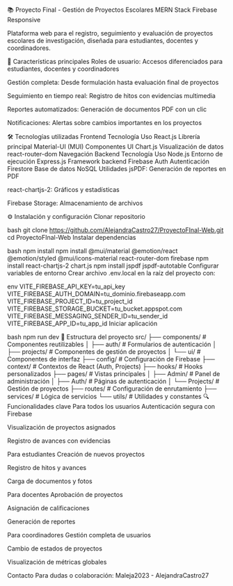 📚 Proyecto Final - Gestión de Proyectos Escolares
MERN Stack
Firebase
Responsive

Plataforma web para el registro, seguimiento y evaluación de proyectos escolares de investigación, diseñada para estudiantes, docentes y coordinadores.

🚀 Características principales
Roles de usuario: Accesos diferenciados para estudiantes, docentes y coordinadores

Gestión completa: Desde formulación hasta evaluación final de proyectos

Seguimiento en tiempo real: Registro de hitos con evidencias multimedia

Reportes automatizados: Generación de documentos PDF con un clic

Notificaciones: Alertas sobre cambios importantes en los proyectos

🛠 Tecnologías utilizadas
Frontend
Tecnología	Uso
React.js	Librería principal
Material-UI (MUI)	Componentes UI
Chart.js	Visualización de datos
react-router-dom	Navegación
Backend
Tecnología	Uso
Node.js	Entorno de ejecución
Express.js	Framework backend
Firebase Auth	Autenticación
Firestore	Base de datos NoSQL
Utilidades
jsPDF: Generación de reportes en PDF

react-chartjs-2: Gráficos y estadísticas

Firebase Storage: Almacenamiento de archivos

⚙️ Instalación y configuración
Clonar repositorio

bash
git clone https://github.com/AlejandraCastro27/ProyectoFInal-Web.git
cd ProyectoFInal-Web
Instalar dependencias

bash
npm install
npm install @mui/material @emotion/react @emotion/styled @mui/icons-material react-router-dom firebase
npm install react-chartjs-2 chart.js
npm install jspdf jspdf-autotable
Configurar variables de entorno
Crear archivo .env.local en la raíz del proyecto con:

env
VITE_FIREBASE_API_KEY=tu_api_key
VITE_FIREBASE_AUTH_DOMAIN=tu_dominio.firebaseapp.com
VITE_FIREBASE_PROJECT_ID=tu_project_id
VITE_FIREBASE_STORAGE_BUCKET=tu_bucket.appspot.com
VITE_FIREBASE_MESSAGING_SENDER_ID=tu_sender_id
VITE_FIREBASE_APP_ID=tu_app_id
Iniciar aplicación

bash
npm run dev
📂 Estructura del proyecto
src/
├── components/    # Componentes reutilizables
│   ├── auth/      # Formularios de autenticación
│   ├── projects/  # Componentes de gestión de proyectos
│   └── ui/        # Componentes de interfaz
├── config/        # Configuración de Firebase
├── context/       # Contextos de React (Auth, Projects)
├── hooks/         # Hooks personalizados
├── pages/         # Vistas principales
│   ├── Admin/     # Panel de administración
│   ├── Auth/      # Páginas de autenticación
│   └── Projects/  # Gestión de proyectos
├── routes/        # Configuración de enrutamiento
├── services/      # Lógica de servicios
└── utils/         # Utilidades y constantes
🔍 Funcionalidades clave
Para todos los usuarios
Autenticación segura con Firebase

Visualización de proyectos asignados

Registro de avances con evidencias

Para estudiantes
Creación de nuevos proyectos

Registro de hitos y avances

Carga de documentos y fotos

Para docentes
Aprobación de proyectos

Asignación de calificaciones

Generación de reportes

Para coordinadores
Gestión completa de usuarios

Cambio de estados de proyectos

Visualización de métricas globales

Contacto
Para dudas o colaboración: Maleja2023 - AlejandraCastro27
